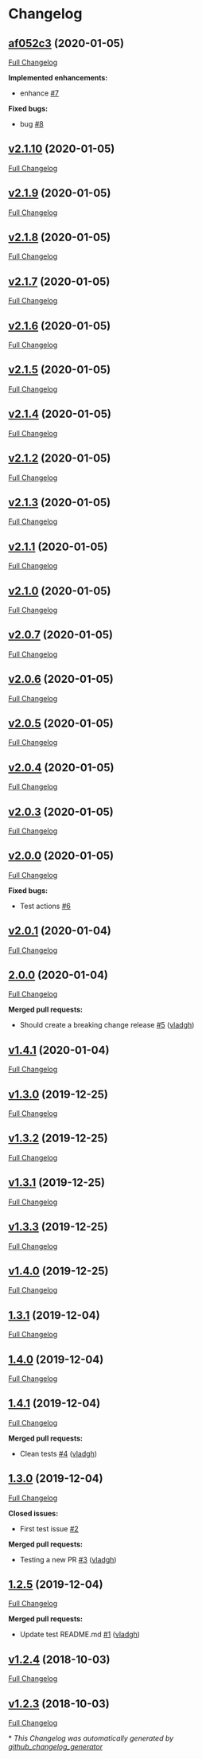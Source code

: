 # Changelog

## [af052c3](https://github.com/vladgh/test/tree/af052c3) (2020-01-05)

[Full Changelog](https://github.com/vladgh/test/compare/v2.1.10...af052c3)

**Implemented enhancements:**

- enhance [\#7](https://github.com/vladgh/test/issues/7)

**Fixed bugs:**

- bug [\#8](https://github.com/vladgh/test/issues/8)

## [v2.1.10](https://github.com/vladgh/test/tree/v2.1.10) (2020-01-05)

[Full Changelog](https://github.com/vladgh/test/compare/v2.1.9...v2.1.10)

## [v2.1.9](https://github.com/vladgh/test/tree/v2.1.9) (2020-01-05)

[Full Changelog](https://github.com/vladgh/test/compare/v2.1.8...v2.1.9)

## [v2.1.8](https://github.com/vladgh/test/tree/v2.1.8) (2020-01-05)

[Full Changelog](https://github.com/vladgh/test/compare/v2.1.7...v2.1.8)

## [v2.1.7](https://github.com/vladgh/test/tree/v2.1.7) (2020-01-05)

[Full Changelog](https://github.com/vladgh/test/compare/v2.1.6...v2.1.7)

## [v2.1.6](https://github.com/vladgh/test/tree/v2.1.6) (2020-01-05)

[Full Changelog](https://github.com/vladgh/test/compare/v2.1.5...v2.1.6)

## [v2.1.5](https://github.com/vladgh/test/tree/v2.1.5) (2020-01-05)

[Full Changelog](https://github.com/vladgh/test/compare/v2.1.4...v2.1.5)

## [v2.1.4](https://github.com/vladgh/test/tree/v2.1.4) (2020-01-05)

[Full Changelog](https://github.com/vladgh/test/compare/v2.1.2...v2.1.4)

## [v2.1.2](https://github.com/vladgh/test/tree/v2.1.2) (2020-01-05)

[Full Changelog](https://github.com/vladgh/test/compare/v2.1.3...v2.1.2)

## [v2.1.3](https://github.com/vladgh/test/tree/v2.1.3) (2020-01-05)

[Full Changelog](https://github.com/vladgh/test/compare/v2.1.1...v2.1.3)

## [v2.1.1](https://github.com/vladgh/test/tree/v2.1.1) (2020-01-05)

[Full Changelog](https://github.com/vladgh/test/compare/v2.1.0...v2.1.1)

## [v2.1.0](https://github.com/vladgh/test/tree/v2.1.0) (2020-01-05)

[Full Changelog](https://github.com/vladgh/test/compare/v2.0.7...v2.1.0)

## [v2.0.7](https://github.com/vladgh/test/tree/v2.0.7) (2020-01-05)

[Full Changelog](https://github.com/vladgh/test/compare/v2.0.6...v2.0.7)

## [v2.0.6](https://github.com/vladgh/test/tree/v2.0.6) (2020-01-05)

[Full Changelog](https://github.com/vladgh/test/compare/v2.0.5...v2.0.6)

## [v2.0.5](https://github.com/vladgh/test/tree/v2.0.5) (2020-01-05)

[Full Changelog](https://github.com/vladgh/test/compare/v2.0.4...v2.0.5)

## [v2.0.4](https://github.com/vladgh/test/tree/v2.0.4) (2020-01-05)

[Full Changelog](https://github.com/vladgh/test/compare/v2.0.3...v2.0.4)

## [v2.0.3](https://github.com/vladgh/test/tree/v2.0.3) (2020-01-05)

[Full Changelog](https://github.com/vladgh/test/compare/v2.0.0...v2.0.3)

## [v2.0.0](https://github.com/vladgh/test/tree/v2.0.0) (2020-01-05)

[Full Changelog](https://github.com/vladgh/test/compare/v2.0.1...v2.0.0)

**Fixed bugs:**

- Test actions [\#6](https://github.com/vladgh/test/issues/6)

## [v2.0.1](https://github.com/vladgh/test/tree/v2.0.1) (2020-01-04)

[Full Changelog](https://github.com/vladgh/test/compare/2.0.0...v2.0.1)

## [2.0.0](https://github.com/vladgh/test/tree/2.0.0) (2020-01-04)

[Full Changelog](https://github.com/vladgh/test/compare/v1.4.1...2.0.0)

**Merged pull requests:**

- Should create a breaking change release [\#5](https://github.com/vladgh/test/pull/5) ([vladgh](https://github.com/vladgh))

## [v1.4.1](https://github.com/vladgh/test/tree/v1.4.1) (2020-01-04)

[Full Changelog](https://github.com/vladgh/test/compare/v1.3.0...v1.4.1)

## [v1.3.0](https://github.com/vladgh/test/tree/v1.3.0) (2019-12-25)

[Full Changelog](https://github.com/vladgh/test/compare/v1.3.2...v1.3.0)

## [v1.3.2](https://github.com/vladgh/test/tree/v1.3.2) (2019-12-25)

[Full Changelog](https://github.com/vladgh/test/compare/v1.3.1...v1.3.2)

## [v1.3.1](https://github.com/vladgh/test/tree/v1.3.1) (2019-12-25)

[Full Changelog](https://github.com/vladgh/test/compare/v1.3.3...v1.3.1)

## [v1.3.3](https://github.com/vladgh/test/tree/v1.3.3) (2019-12-25)

[Full Changelog](https://github.com/vladgh/test/compare/v1.4.0...v1.3.3)

## [v1.4.0](https://github.com/vladgh/test/tree/v1.4.0) (2019-12-25)

[Full Changelog](https://github.com/vladgh/test/compare/1.3.1...v1.4.0)

## [1.3.1](https://github.com/vladgh/test/tree/1.3.1) (2019-12-04)

[Full Changelog](https://github.com/vladgh/test/compare/1.4.0...1.3.1)

## [1.4.0](https://github.com/vladgh/test/tree/1.4.0) (2019-12-04)

[Full Changelog](https://github.com/vladgh/test/compare/1.4.1...1.4.0)

## [1.4.1](https://github.com/vladgh/test/tree/1.4.1) (2019-12-04)

[Full Changelog](https://github.com/vladgh/test/compare/1.3.0...1.4.1)

**Merged pull requests:**

- Clean tests [\#4](https://github.com/vladgh/test/pull/4) ([vladgh](https://github.com/vladgh))

## [1.3.0](https://github.com/vladgh/test/tree/1.3.0) (2019-12-04)

[Full Changelog](https://github.com/vladgh/test/compare/1.2.5...1.3.0)

**Closed issues:**

- First test issue  [\#2](https://github.com/vladgh/test/issues/2)

**Merged pull requests:**

- Testing a new PR [\#3](https://github.com/vladgh/test/pull/3) ([vladgh](https://github.com/vladgh))

## [1.2.5](https://github.com/vladgh/test/tree/1.2.5) (2019-12-04)

[Full Changelog](https://github.com/vladgh/test/compare/v1.2.4...1.2.5)

**Merged pull requests:**

- Update test README.md [\#1](https://github.com/vladgh/test/pull/1) ([vladgh](https://github.com/vladgh))

## [v1.2.4](https://github.com/vladgh/test/tree/v1.2.4) (2018-10-03)

[Full Changelog](https://github.com/vladgh/test/compare/v1.2.3...v1.2.4)

## [v1.2.3](https://github.com/vladgh/test/tree/v1.2.3) (2018-10-03)

[Full Changelog](https://github.com/vladgh/test/compare/8a9b0b04a52de36832ff7d70e1c6a54595fc0708...v1.2.3)



\* *This Changelog was automatically generated by [github_changelog_generator](https://github.com/github-changelog-generator/github-changelog-generator)*
